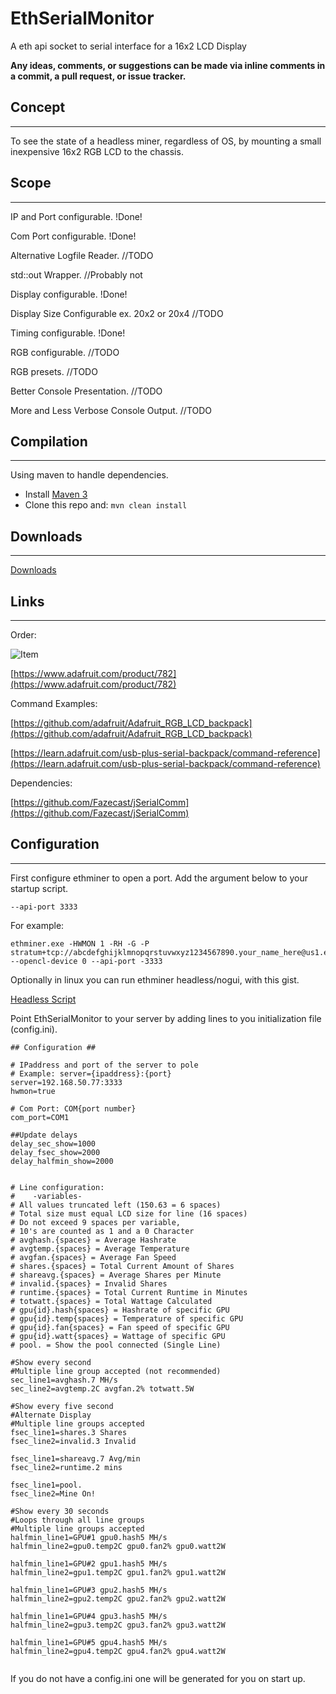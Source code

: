 # EthSerialMonitor
A eth api socket to serial interface for a 16x2 LCD Display

**Any ideas, comments, or suggestions can be made via inline comments in a commit, a pull request, or issue tracker.**
## Concept
*****

To see the state of a headless miner, regardless of OS, by mounting a small inexpensive 16x2 RGB LCD to the chassis. 

## Scope
*****

IP and Port configurable. !Done!

Com Port configurable. !Done!

Alternative Logfile Reader. //TODO

std::out Wrapper. //Probably not

Display configurable. !Done!

Display Size Configurable ex. 20x2 or 20x4 //TODO

Timing configurable. !Done!

RGB configurable. //TODO

RGB presets. //TODO

Better Console Presentation. //TODO

More and Less Verbose Console Output. //TODO


## Compilation
*****

Using maven to handle dependencies.

* Install [Maven 3](http://maven.apache.org/download.html)
* Clone this repo and: `mvn clean install`

## Downloads
*****
[Downloads](https://github.com/deathmarine/EthMonitor/releases)

## Links
*****
Order:

![Item](https://cdn-shop.adafruit.com/970x728/782-09.jpg)

[https://www.adafruit.com/product/782](https://www.adafruit.com/product/782)

Command Examples:

[https://github.com/adafruit/Adafruit_RGB_LCD_backpack](https://github.com/adafruit/Adafruit_RGB_LCD_backpack)

[https://learn.adafruit.com/usb-plus-serial-backpack/command-reference](https://learn.adafruit.com/usb-plus-serial-backpack/command-reference)

Dependencies:

[https://github.com/Fazecast/jSerialComm](https://github.com/Fazecast/jSerialComm)

## Configuration
*****
First configure ethminer to open a port. Add the argument below to your startup script.
```
--api-port 3333
```
For example:
```
ethminer.exe -HWMON 1 -RH -G -P stratum+tcp://abcdefghijklmnopqrstuvwxyz1234567890.your_name_here@us1.ethermine.org:4444 --opencl-device 0 --api-port -3333
```
Optionally in linux you can run ethminer headless/nogui, with this gist.

[Headless Script](https://gist.github.com/deathmarine/f29f541318247b9066a00194da08ad2f)


Point EthSerialMonitor to your server by adding lines to you initialization file (config.ini).
```
## Configuration ##

# IPaddress and port of the server to pole
# Example: server={ipaddress}:{port}
server=192.168.50.77:3333
hwmon=true

# Com Port: COM{port number}
com_port=COM1

##Update delays
delay_sec_show=1000
delay_fsec_show=2000
delay_halfmin_show=2000


# Line configuration:
#    -variables-
# All values truncated left (150.63 = 6 spaces)
# Total size must equal LCD size for line (16 spaces)
# Do not exceed 9 spaces per variable, 
# 10's are counted as 1 and a 0 Character
# avghash.{spaces} = Average Hashrate
# avgtemp.{spaces} = Average Temperature
# avgfan.{spaces} = Average Fan Speed
# shares.{spaces} = Total Current Amount of Shares
# shareavg.{spaces} = Average Shares per Minute
# invalid.{spaces} = Invalid Shares
# runtime.{spaces} = Total Current Runtime in Minutes
# totwatt.{spaces} = Total Wattage Calculated
# gpu{id}.hash{spaces} = Hashrate of specific GPU
# gpu{id}.temp{spaces} = Temperature of specific GPU
# gpu{id}.fan{spaces} = Fan speed of specific GPU
# gpu{id}.watt{spaces} = Wattage of specific GPU
# pool. = Show the pool connected (Single Line)

#Show every second
#Multiple line group accepted (not recommended)
sec_line1=avghash.7 MH/s 
sec_line2=avgtemp.2C avgfan.2% totwatt.5W

#Show every five second
#Alternate Display
#Multiple line groups accepted
fsec_line1=shares.3 Shares 
fsec_line2=invalid.3 Invalid

fsec_line1=shareavg.7 Avg/min
fsec_line2=runtime.2 mins

fsec_line1=pool.
fsec_line2=Mine On!

#Show every 30 seconds 
#Loops through all line groups
#Multiple line groups accepted
halfmin_line1=GPU#1 gpu0.hash5 MH/s
halfmin_line2=gpu0.temp2C gpu0.fan2% gpu0.watt2W

halfmin_line1=GPU#2 gpu1.hash5 MH/s
halfmin_line2=gpu1.temp2C gpu1.fan2% gpu1.watt2W

halfmin_line1=GPU#3 gpu2.hash5 MH/s
halfmin_line2=gpu2.temp2C gpu2.fan2% gpu2.watt2W

halfmin_line1=GPU#4 gpu3.hash5 MH/s
halfmin_line2=gpu3.temp2C gpu3.fan2% gpu3.watt2W

halfmin_line1=GPU#5 gpu4.hash5 MH/s
halfmin_line2=gpu4.temp2C gpu4.fan2% gpu4.watt2W


```
If you do not have a config.ini one will be generated for you on start up.



